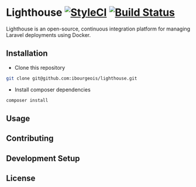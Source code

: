 # Lighthouse [![StyleCI](https://styleci.io/repos/110310800/shield?branch=master)](https://styleci.io/repos/110310800) [![Build Status](https://travis-ci.org/iBourgeois/lighthouse.svg?branch=master)](https://travis-ci.org/iBourgeois/lighthouse)

Lighthouse is an open-source, continuous integration platform for managing Laravel deployments using Docker.

## Installation

- Clone this repository
```bash
git clone git@github.com:ibourgeois/lighthouse.git
```

- Install composer dependencies
```bash
composer install
```

## Usage

## Contributing

## Development Setup

## License

